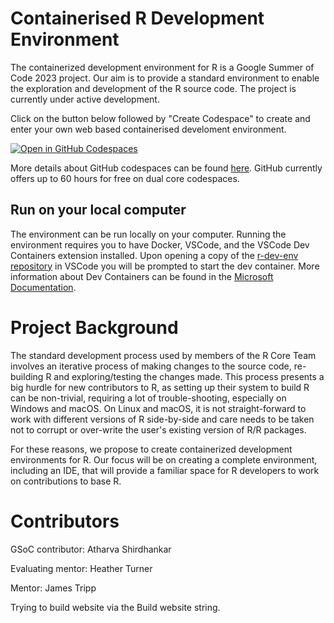 # Containerised R Development Environment
The containerized development environment for R is a Google Summer of Code 2023 project. Our aim is to provide a standard environment to enable the exploration and development of the R source code. The project is currently under active development.

Click on the button below followed by "Create Codespace" to create and enter your own web based containerised develoment environment.

[![Open in GitHub Codespaces](https://github.com/codespaces/badge.svg)](https://github.com/codespaces/new?hide_repo_select=true&ref=main&repo=647768262&machine=premiumLinux&devcontainer_path=.devcontainer%2Fdevcontainer.json&location=WestUs2)

More details about GitHub codespaces can be found [here](https://docs.github.com/en/codespaces/overview). GitHub currently offers up to 60 hours for free on dual core codespaces.

## Run on your local computer

The environment can be run locally on your computer. Running the environment requires you to have Docker, VSCode, and the VSCode Dev Containers extension installed. Upon opening a copy of the [r-dev-env repository](https://github.com/r-devel/r-dev-env) in VSCode you will be prompted to start the dev container. More information about Dev Containers can be found in the [Microsoft Documentation](https://code.visualstudio.com/docs/devcontainers/containers).

# Project Background

​The standard development process used by members of the R Core Team involves an iterative process of making changes to the source code, re-building R and exploring/testing the changes made. This process presents a big hurdle for new contributors to R, as setting up their system to build R can be non-trivial, requiring a lot of trouble-shooting, especially on Windows and macOS. On Linux and macOS, it is not straight-forward to work with different versions of R side-by-side and care needs to be taken not to corrupt or over-write the user's existing version of R/R packages.

For these reasons, we propose to create containerized development environments for R. Our focus will be on creating a complete environment, including an IDE, that will provide a familiar space for R developers to work on contributions to base R.​

# Contributors

GSoC contributor: Atharva Shirdhankar

Evaluating mentor: Heather Turner

Mentor: James Tripp

Trying to build website via the Build website string.